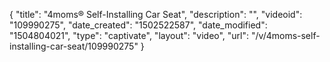 {
    "title": "4moms&reg; Self-Installing Car Seat",
    "description": "",
    "videoid": "109990275",
    "date_created": "1502522587",
    "date_modified": "1504804021",
    "type": "captivate",
    "layout": "video",
    "url": "\/v\/4moms-self-installing-car-seat\/109990275"
}